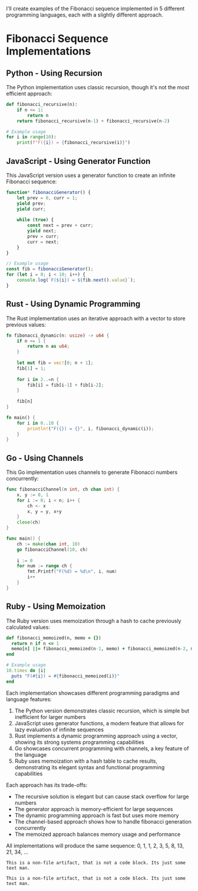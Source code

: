 I'll create examples of the Fibonacci sequence implemented in 5 different programming languages, each with a slightly different approach.

# Fibonacci Sequence Implementations

## Python - Using Recursion
The Python implementation uses classic recursion, though it's not the most efficient approach:

```python
def fibonacci_recursive(n):
    if n <= 1:
        return n
    return fibonacci_recursive(n-1) + fibonacci_recursive(n-2)

# Example usage
for i in range(10):
    print(f"F({i}) = {fibonacci_recursive(i)}")
```

## JavaScript - Using Generator Function
This JavaScript version uses a generator function to create an infinite Fibonacci sequence:

```javascript
function* fibonacciGenerator() {
    let prev = 0, curr = 1;
    yield prev;
    yield curr;
    
    while (true) {
        const next = prev + curr;
        yield next;
        prev = curr;
        curr = next;
    }
}

// Example usage
const fib = fibonacciGenerator();
for (let i = 0; i < 10; i++) {
    console.log(`F(${i}) = ${fib.next().value}`);
}
```

## Rust - Using Dynamic Programming
The Rust implementation uses an iterative approach with a vector to store previous values:

```rust
fn fibonacci_dynamic(n: usize) -> u64 {
    if n <= 1 {
        return n as u64;
    }
    
    let mut fib = vec![0; n + 1];
    fib[1] = 1;
    
    for i in 2..=n {
        fib[i] = fib[i-1] + fib[i-2];
    }
    
    fib[n]
}

fn main() {
    for i in 0..10 {
        println!("F({}) = {}", i, fibonacci_dynamic(i));
    }
}
```

## Go - Using Channels
This Go implementation uses channels to generate Fibonacci numbers concurrently:

```go
func fibonacciChannel(n int, ch chan int) {
    x, y := 0, 1
    for i := 0; i < n; i++ {
        ch <- x
        x, y = y, x+y
    }
    close(ch)
}

func main() {
    ch := make(chan int, 10)
    go fibonacciChannel(10, ch)
    
    i := 0
    for num := range ch {
        fmt.Printf("F(%d) = %d\n", i, num)
        i++
    }
}
```

## Ruby - Using Memoization
The Ruby version uses memoization through a hash to cache previously calculated values:

```ruby
def fibonacci_memoized(n, memo = {})
  return n if n <= 1
  memo[n] ||= fibonacci_memoized(n-1, memo) + fibonacci_memoized(n-2, memo)
end

# Example usage
10.times do |i|
  puts "F(#{i}) = #{fibonacci_memoized(i)}"
end
```

Each implementation showcases different programming paradigms and language features:

1. The Python version demonstrates classic recursion, which is simple but inefficient for larger numbers
2. JavaScript uses generator functions, a modern feature that allows for lazy evaluation of infinite sequences
3. Rust implements a dynamic programming approach using a vector, showing its strong systems programming capabilities
4. Go showcases concurrent programming with channels, a key feature of the language
5. Ruby uses memoization with a hash table to cache results, demonstrating its elegant syntax and functional programming capabilities

Each approach has its trade-offs:
- The recursive solution is elegant but can cause stack overflow for large numbers
- The generator approach is memory-efficient for large sequences
- The dynamic programming approach is fast but uses more memory
- The channel-based approach shows how to handle fibonacci generation concurrently
- The memoized approach balances memory usage and performance

All implementations will produce the same sequence: 0, 1, 1, 2, 3, 5, 8, 13, 21, 34, ...

```
This is a non-file artifact, that is not a code block. Its just some text man.
```

```
This is a non-file artifact, that is not a code block. Its just some text man.
```
